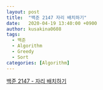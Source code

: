 ```yaml
---
layout: post
title:  "백준 2147 자리 배치하기"
date:   2020-04-19 13:40:00 +0900
author: kusakina0608
tags:
  - 백준
  - Algorithm
  - Greedy
  - Sort
categories: [Algorithm]
---
```




[백준 2147 - 자리 배치하기](https://www.acmicpc.net/problem/2147)





